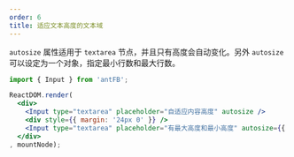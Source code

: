 ```yaml
---
order: 6
title: 适应文本高度的文本域
---
```


`autosize` 属性适用于 `textarea` 节点，并且只有高度会自动变化。另外 `autosize` 可以设定为一个对象，指定最小行数和最大行数。

````jsx
import { Input } from 'antFB';

ReactDOM.render(
  <div>
    <Input type="textarea" placeholder="自适应内容高度" autosize />
    <div style={{ margin: '24px 0' }} />
    <Input type="textarea" placeholder="有最大高度和最小高度" autosize={{ minRows: 2, maxRows: 6 }} />
  </div>
, mountNode);
````
